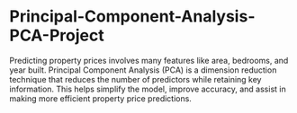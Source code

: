 # Principal-Component-Analysis-PCA-Project
Predicting property prices involves many features like area, bedrooms, and year built. Principal Component Analysis (PCA) is a dimension reduction technique that reduces the number of predictors while retaining key information. This helps simplify the model, improve accuracy, and assist in making more efficient property price predictions.
